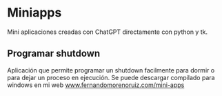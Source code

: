 # Miniapps
Mini aplicaciones creadas con ChatGPT directamente con python y tk.
## Programar shutdown
Aplicación que permite programar un shutdown facilmente para dormir o para dejar un proceso en ejecución.
Se puede descargar compilado para windows en mi web www.fernandomorenoruiz.com/mini-apps
